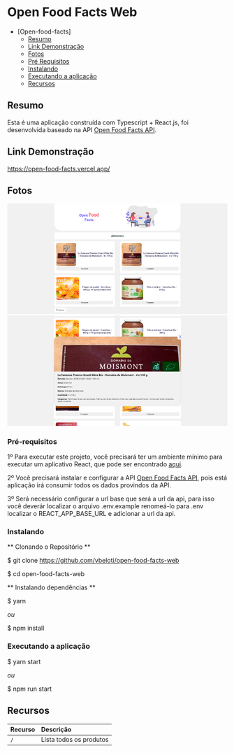# Open Food Facts Web

- [Open-food-facts]
    - [Resumo](#resumo)
    - [Link Demonstração](#link-demonstracao-api)
    - [Fotos](#demonstracao-em-fotos)
    - [Pré Requisitos](#pré-requisitos)
    - [Instalando](#instalando)
    - [Executando a aplicação](#executando-a-aplicacao)
    - [Recursos](#recursos)

## Resumo

Esta é uma aplicação construída com Typescript + React.js, foi desenvolvida baseado na API <a href="https://github.com/vbeloti/open-food-facts-api">Open Food Facts API</a>.

## Link Demonstração

<a href="https://open-food-facts.vercel.app/">https://open-food-facts.vercel.app/</a>

## Fotos

<img src="https://github.com/vbeloti/open-food-facts-web/blob/master/.github/open-food-facts-web-1.jpg?raw=true" alt="Open Food Facts Web" />
<img src="https://github.com/vbeloti/open-food-facts-web/blob/master/.github/open-food-facts-web-2.jpg?raw=true" alt="Open Food Facts Web" />

### Pré-requisitos

1º Para executar este projeto, você precisará ter um ambiente mínimo para executar um aplicativo React, que pode ser encontrado <a href="https://reactjs.org/docs/getting-started.html">aqui</a>.

2º Você precisará instalar e configurar a API <a href="https://github.com/vbeloti/open-food-facts-api">Open Food Facts API</a>, pois está aplicação irá consumir todos os dados provindos da API.

3º Será necessário configurar a url base que será a url da api, para isso você deverár localizar o arquivo .env.example renomeá-lo para .env localizar o REACT_APP_BASE_URL e adicionar a url da api.

### Instalando

** Clonando o Repositório **

$ git clone https://github.com/vbeloti/open-food-facts-web

$ cd open-food-facts-web

** Instalando dependências **

$ yarn

_ou_

$ npm install


### Executando a aplicação

$ yarn start

_ou_

$ npm run start


## Recursos

| Recurso                    | Descrição                                                             |
|:--------------             |:----------------------------------------------------------------------|
| `/`                        | Lista todos os produtos                                               |

